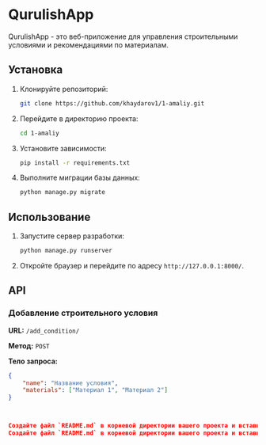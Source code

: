 # QurulishApp

QurulishApp - это веб-приложение для управления строительными условиями и рекомендациями по материалам.

## Установка

1. Клонируйте репозиторий:
    ```sh
    git clone https://github.com/khaydarov1/1-amaliy.git
    ```
2. Перейдите в директорию проекта:
    ```sh
    cd 1-amaliy
    ```
3. Установите зависимости:
    ```sh
    pip install -r requirements.txt
    ```
4. Выполните миграции базы данных:
    ```sh
    python manage.py migrate
    ```

## Использование

1. Запустите сервер разработки:
    ```sh
    python manage.py runserver
    ```
2. Откройте браузер и перейдите по адресу `http://127.0.0.1:8000/`.

## API

### Добавление строительного условия

**URL:** `/add_condition/`

**Метод:** `POST`

**Тело запроса:**
```json
{
    "name": "Название условия",
    "materials": ["Материал 1", "Материал 2"]
}



Создайте файл `README.md` в корневой директории вашего проекта и вставьте в него приведенное выше содержимое.
Создайте файл `README.md` в корневой директории вашего проекта и вставьте в него приведенное выше содержимое.
